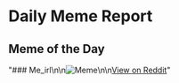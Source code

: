 # Daily Meme Report

## Meme of the Day
"### Me_irl\n\n![Meme](https://i.redd.it/jvsldt2j538f1.png)\n\n[View on Reddit](https://redd.it/1lg49l2)"
